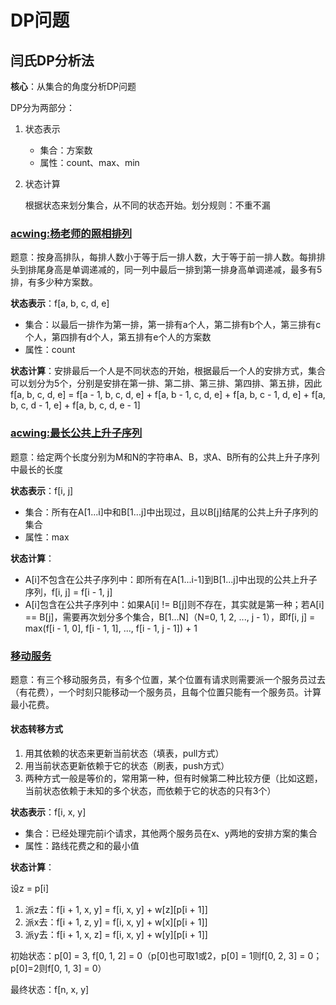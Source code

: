 # DP问题

## 闫氏DP分析法

**核心**：从集合的角度分析DP问题

DP分为两部分：

1. 状态表示

   - 集合：方案数
   - 属性：count、max、min

2. 状态计算

   根据状态来划分集合，从不同的状态开始。划分规则：不重不漏

### [acwing:杨老师的照相排列](https://www.acwing.com/problem/content/273/)

题意：按身高排队，每排人数小于等于后一排人数，大于等于前一排人数。每排排头到排尾身高是单调递减的，同一列中最后一排到第一排身高单调递减，最多有5排，有多少种方案数。

**状态表示**：f[a, b, c, d, e]

- 集合：以最后一排作为第一排，第一排有a个人，第二排有b个人，第三排有c个人，第四排有d个人，第五排有e个人的方案数
- 属性：count

**状态计算**：安排最后一个人是不同状态的开始，根据最后一个人的安排方式，集合可以划分为5个，分别是安排在第一排、第二排、第三排、第四排、第五排，因此f[a, b, c, d, e] = f[a - 1, b, c, d, e] + f[a, b - 1, c, d, e] + f[a, b, c - 1, d, e] + f[a, b, c, d - 1, e] + f[a, b, c, d, e - 1]

### [acwing:最长公共上升子序列](https://www.acwing.com/problem/content/274/)

题意：给定两个长度分别为M和N的字符串A、B，求A、B所有的公共上升子序列中最长的长度

**状态表示**：f[i, j]

- 集合：所有在A[1...i]中和B[1...j]中出现过，且以B[j]结尾的公共上升子序列的集合
- 属性：max

**状态计算**：

- A[i]不包含在公共子序列中：即所有在A[1...i-1]到B[1...j]中出现的公共上升子序列，f[i, j] = f[i - 1, j]
- A[i]包含在公共子序列中：如果A[i] != B[j]则不存在，其实就是第一种；若A[i] == B[j]，需要再次划分多个集合，B[1...N]（N=0, 1, 2, ..., j - 1），即f[i, j] = max(f[i - 1, 0], f[i - 1, 1], ..., f[i - 1, j - 1]) + 1

### [移动服务](https://www.acwing.com/problem/content/276/)

题意：有三个移动服务员，有多个位置，某个位置有请求则需要派一个服务员过去（有花费），一个时刻只能移动一个服务员，且每个位置只能有一个服务员。计算最小花费。

#### 状态转移方式

1. 用其依赖的状态来更新当前状态（填表，pull方式）
2. 用当前状态更新依赖于它的状态（刷表，push方式）
3. 两种方式一般是等价的，常用第一种，但有时候第二种比较方便（比如这题，当前状态依赖于未知的多个状态，而依赖于它的状态的只有3个）

**状态表示**：f[i, x, y]

- 集合：已经处理完前i个请求，其他两个服务员在x、y两地的安排方案的集合
- 属性：路线花费之和的最小值

**状态计算**：

设z = p[i]

1. 派z去：f[i + 1, x, y] = f[i, x, y] + w\[z\]\[p[i + 1]\]
2. 派x去：f[i + 1, z, y] = f[i, x, y] + w\[x\]\[p[i + 1]\]
3. 派y去：f[i + 1, x, z] = f[i, x, y] + w\[y\]\[p[i + 1]\]

初始状态：p[0] = 3, f[0, 1, 2] = 0（p[0]也可取1或2，p[0] = 1则f[0, 2, 3] = 0；p[0]=2则f[0, 1, 3] = 0）

最终状态：f[n, x, y]

